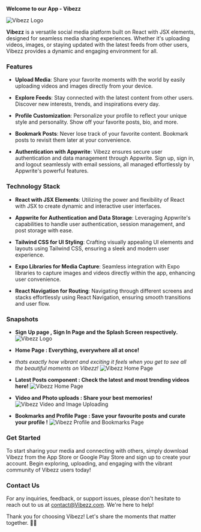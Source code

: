 **Welcome to our App - Vibezz**

![Vibezz Logo](https://cloud.appwrite.io/v1/storage/buckets/66222dd0d4afb4dfc4ff/files/662f839f00321b034015/view?project=661d3132619b9d997567&mode=admin)

**Vibezz** is a versatile social media platform built on React with JSX elements, designed for seamless media sharing experiences. Whether it's uploading videos, images, or staying updated with the latest feeds from other users, Vibezz provides a dynamic and engaging environment for all.

### Features

- **Upload Media**: Share your favorite moments with the world by easily uploading videos and images directly from your device.
  
- **Explore Feeds**: Stay connected with the latest content from other users. Discover new interests, trends, and inspirations every day.

- **Profile Customization**: Personalize your profile to reflect your unique style and personality. Show off your favorite posts, bio, and more.

- **Bookmark Posts**: Never lose track of your favorite content. Bookmark posts to revisit them later at your convenience.

- **Authentication with Appwrite**: Vibezz ensures secure user authentication and data management through Appwrite. Sign up, sign in, and logout seamlessly with email sessions, all managed effortlessly by Appwrite's powerful features.

### Technology Stack

- **React with JSX Elements**: Utilizing the power and flexibility of React with JSX to create dynamic and interactive user interfaces.

- **Appwrite for Authentication and Data Storage**: Leveraging Appwrite's capabilities to handle user authentication, session management, and post storage with ease.

- **Tailwind CSS for UI Styling**: Crafting visually appealing UI elements and layouts using Tailwind CSS, ensuring a sleek and modern user experience.

- **Expo Libraries for Media Capture**: Seamless integration with Expo libraries to capture images and videos directly within the app, enhancing user convenience.

- **React Navigation for Routing**: Navigating through different screens and stacks effortlessly using React Navigation, ensuring smooth transitions and user flow.
### Snapshots 
- **Sign Up page , Sign In Page and the Splash Screen respectively.**
![Vibezz Logo](https://cloud.appwrite.io/v1/storage/buckets/66222dd0d4afb4dfc4ff/files/662f889c00395e2c561a/view?project=661d3132619b9d997567&mode=admin)

- **Home Page : Everything, everywhere all at once!**
- *thats exactly how vibrant and exciting it feels when you get to see all the beautiful moments on Vibezz!*
![Vibezz Home Page](https://cloud.appwrite.io/v1/storage/buckets/66222dd0d4afb4dfc4ff/files/662f8d6900311b8edd84/view?project=661d3132619b9d997567&mode=admin)

- **Latest Posts component : Check the latest and most trending videos here!**
![Vibezz Home Page](https://cloud.appwrite.io/v1/storage/buckets/66222dd0d4afb4dfc4ff/files/662f889c00395e2c561a/view?project=661d3132619b9d997567&mode=admin)

- **Video and Photo uploads : Share your best memories!**
![Vibezz Video and Image Uploading](https://cloud.appwrite.io/v1/storage/buckets/66222dd0d4afb4dfc4ff/files/662f889c00395e2c561a/view?project=661d3132619b9d997567&mode=admin)

- **Bookmarks and Profile Page : Save your favourite posts and curate your profile !**
![Vibezz Profile and Bookmarks Page](https://cloud.appwrite.io/v1/storage/buckets/66222dd0d4afb4dfc4ff/files/662f889c00395e2c561a/view?project=661d3132619b9d997567&mode=admin)



### Get Started

To start sharing your media and connecting with others, simply download Vibezz from the App Store or Google Play Store and sign up to create your account. Begin exploring, uploading, and engaging with the vibrant community of Vibezz users today!

### Contact Us

For any inquiries, feedback, or support issues, please don't hesitate to reach out to us at [contact@Vibezz.com](mailto:sanjanachauhann2007@gmail.com). We're here to help!

Thank you for choosing Vibezz! Let's share the moments that matter together. 📸✨
